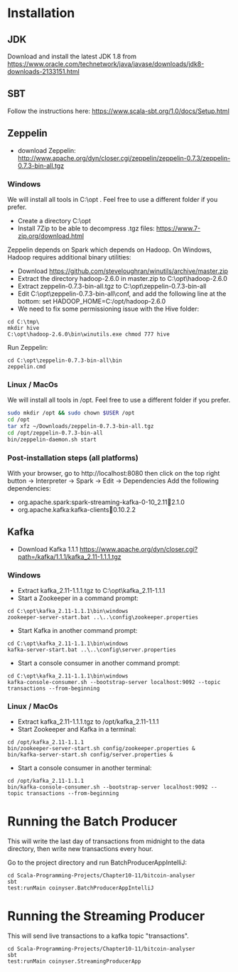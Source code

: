 # Installation
## JDK
Download and install the latest JDK 1.8 from https://www.oracle.com/technetwork/java/javase/downloads/jdk8-downloads-2133151.html

## SBT
Follow the instructions here:
https://www.scala-sbt.org/1.0/docs/Setup.html

## Zeppelin
- download Zeppelin: http://www.apache.org/dyn/closer.cgi/zeppelin/zeppelin-0.7.3/zeppelin-0.7.3-bin-all.tgz

### Windows
We will install all tools in C:\opt . Feel free to use a different folder if you prefer.
- Create a directory C:\opt
- Install 7Zip to be able to decompress .tgz files: https://www.7-zip.org/download.html

Zeppelin depends on Spark which depends on Hadoop. On Windows, Hadoop requires additional binary utilities:
- Download https://github.com/steveloughran/winutils/archive/master.zip 
- Extract the directory hadoop-2.6.0 in master.zip to C:\opt\hadoop-2.6.0
- Extract zeppelin-0.7.3-bin-all.tgz to C:\opt\zeppelin-0.7.3-bin-all
- Edit C:\opt\zeppelin-0.7.3-bin-all\conf, and add the following line at the bottom:
set HADOOP_HOME=C:/opt/hadoop-2.6.0
- We need to fix some permissioning issue with the Hive folder:
```
cd C:\tmp\
mkdir hive
C:\opt\hadoop-2.6.0\bin\winutils.exe chmod 777 hive
```

Run Zeppelin:
```
cd C:\opt\zeppelin-0.7.3-bin-all\bin
zeppelin.cmd
```

### Linux / MacOs
We will install all tools in /opt. Feel free to use a different folder if you prefer.
```bash
sudo mkdir /opt && sudo chown $USER /opt
cd /opt
tar xfz ~/Downloads/zeppelin-0.7.3-bin-all.tgz 
cd /opt/zeppelin-0.7.3-bin-all
bin/zeppelin-daemon.sh start
```

### Post-installation steps (all platforms)
With your browser, go to http://localhost:8080 then click on the top right button -> Interpreter -> Spark -> Edit -> Dependencies 
Add the following dependencies:
- org.apache.spark:spark-streaming-kafka-0-10_2.11:jar:2.1.0
- org.apache.kafka:kafka-clients:jar:0.10.2.2



## Kafka
- Download Kafka 1.1.1 https://www.apache.org/dyn/closer.cgi?path=/kafka/1.1.1/kafka_2.11-1.1.1.tgz

### Windows
- Extract kafka_2.11-1.1.1.tgz to C:\opt\kafka_2.11-1.1.1
- Start a Zookeeper in a command prompt:
```
cd C:\opt\kafka_2.11-1.1.1\bin\windows
zookeeper-server-start.bat ..\..\config\zookeeper.properties
```
- Start Kafka in another command prompt:
```
cd C:\opt\kafka_2.11-1.1.1\bin\windows
kafka-server-start.bat ..\..\config\server.properties
```
- Start a console consumer in another command prompt:
```
cd C:\opt\kafka_2.11-1.1.1\bin\windows
kafka-console-consumer.sh --bootstrap-server localhost:9092 --topic transactions --from-beginning
```

### Linux / MacOs
- Extract kafka_2.11-1.1.1.tgz to /opt/kafka_2.11-1.1.1
- Start Zookeeper and Kafka in a terminal:
```
cd /opt/kafka_2.11-1.1.1
bin/zookeeper-server-start.sh config/zookeeper.properties &
bin/kafka-server-start.sh config/server.properties &
```
- Start a console consumer in another terminal:
```
cd /opt/kafka_2.11-1.1.1
bin/kafka-console-consumer.sh --bootstrap-server localhost:9092 --topic transactions --from-beginning
```

# Running the Batch Producer
This will write the last day of transactions from midnight to the data directory, then write new transactions every hour.

Go to the project directory and run BatchProducerAppIntelliJ:
```
cd Scala-Programming-Projects/Chapter10-11/bitcoin-analyser
sbt 
test:runMain coinyser.BatchProducerAppIntelliJ
```

# Running the Streaming Producer
This will send live transactions to a kafka topic "transactions".
```
cd Scala-Programming-Projects/Chapter10-11/bitcoin-analyser
sbt 
test:runMain coinyser.StreamingProducerApp
```
